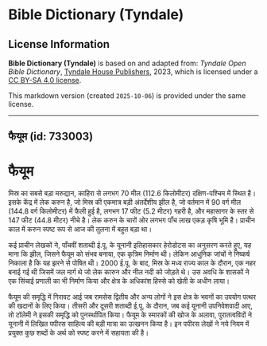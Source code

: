# Bible Dictionary (Tyndale)

## License Information

**Bible Dictionary (Tyndale)** is based on and adapted from: _Tyndale Open Bible Dictionary_, [Tyndale House Publishers](https://tyndaleopenresources.com/), 2023, which is licensed under a [CC BY-SA 4.0 license](https://creativecommons.org/licenses/by-sa/4.0/legalcode.en).

This markdown version (created `2025-10-06`) is provided under the same license.



--------------------------------

## फैयूम (id: 733003)

फैयूम
=====

मिस्र का सबसे बड़ा मरुद्यान, काहिरा से लगभग 70 मील (112\.6 किलोमीटर) दक्षिण\-पश्चिम में स्थित है। इसके केंद्र में लेक करुन है, जो मिस्र की एकमात्र बड़ी अंतर्देशीय झील है, जो वर्तमान में 90 वर्ग मील (144\.8 वर्ग किलोमीटर) में फैली हुई है, लगभग 17 फीट (5\.2 मीटर) गहरी है, और महासागर के स्तर से 147 फीट (44\.8 मीटर) नीचे है। लेक करुन के चारों ओर लगभग पाँच लाख एकड़ कृषि भूमि है। प्राचीन काल में करुन स्पष्ट रूप से आज की तुलना में बहुत बड़ा था।

कई प्राचीन लेखकों ने, पाँचवीं शताब्दी ई.पू. के यूनानी इतिहासकार हेरोडोटस का अनुसरण करते हुए, यह माना कि झील, जिसने फैयूम को संभव बनाया, एक कृत्रिम निर्माण थी। लेकिन आधुनिक जांचों ने निष्कर्ष निकाला है कि यह झरने से पोषित थी। 2000 ई.पू. के बाद, मिस्र के मध्य राज्य काल के दौरान, एक नहर बनाई गई थी जिसमें जल मार्ग थे जो लेक कारुन और नील नदी को जोड़ते थे। उस अवधि के शासकों ने एक सिंचाई प्रणाली का भी निर्माण किया और क्षेत्र के अधिकांश हिस्से को खेती के अधीन लाया।

फैयूम की समृद्धि में गिरावट आई जब रामसेस द्वितीय और अन्य लोगों ने इस क्षेत्र के भवनों का उपयोग पत्थर की खदानों के लिए किया। तीसरी और दूसरी शताब्दी ई.पू. के दौरान, जब कई यूनानी उपनिवेशवादी आए, तो टॉलेमी ने इसकी समृद्धि को पुनर्स्थापित किया। फैयूम के स्मारकों की खोज के अलावा, पुरातत्वविदों ने यूनानी में लिखित पपीरस साहित्य की बड़ी मात्रा का उत्खनन किया है। इन पपीरस लेखों ने नये नियम में प्रयुक्त कुछ शब्दों के अर्थ को स्पष्ट करने में सहायता की है।


